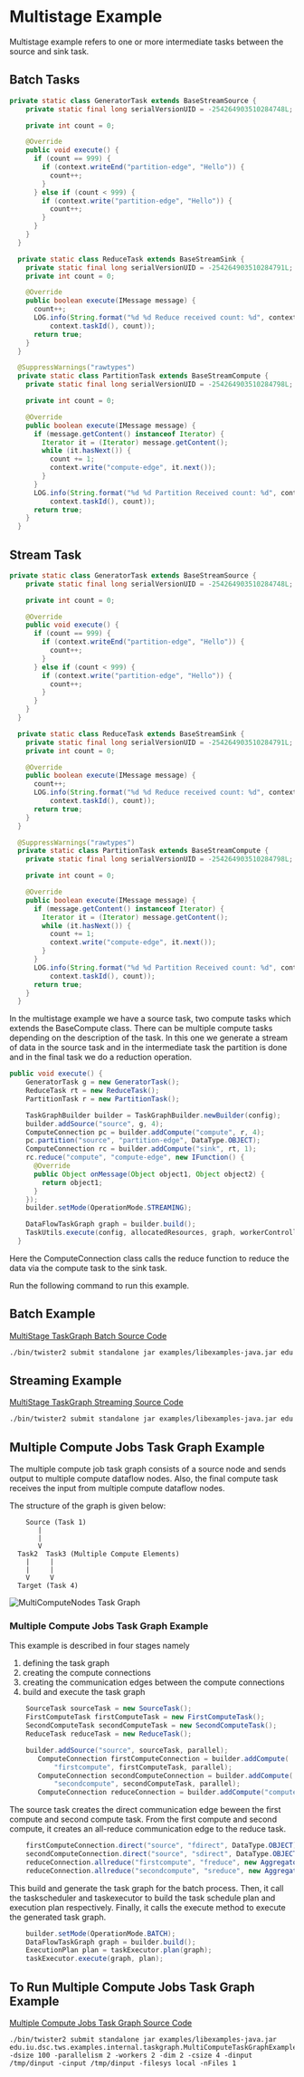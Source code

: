 # Multistage Example

Multistage example refers to one or more intermediate tasks between the source and sink 
task. 

## Batch Tasks

```java
private static class GeneratorTask extends BaseStreamSource {
    private static final long serialVersionUID = -254264903510284748L;

    private int count = 0;

    @Override
    public void execute() {
      if (count == 999) {
        if (context.writeEnd("partition-edge", "Hello")) {
          count++;
        }
      } else if (count < 999) {
        if (context.write("partition-edge", "Hello")) {
          count++;
        }
      }
    }
  }

  private static class ReduceTask extends BaseStreamSink {
    private static final long serialVersionUID = -254264903510284791L;
    private int count = 0;

    @Override
    public boolean execute(IMessage message) {
      count++;
      LOG.info(String.format("%d %d Reduce received count: %d", context.getWorkerId(),
          context.taskId(), count));
      return true;
    }
  }

  @SuppressWarnings("rawtypes")
  private static class PartitionTask extends BaseStreamCompute {
    private static final long serialVersionUID = -254264903510284798L;

    private int count = 0;

    @Override
    public boolean execute(IMessage message) {
      if (message.getContent() instanceof Iterator) {
        Iterator it = (Iterator) message.getContent();
        while (it.hasNext()) {
          count += 1;
          context.write("compute-edge", it.next());
        }
      }
      LOG.info(String.format("%d %d Partition Received count: %d", context.getWorkerId(),
          context.taskId(), count));
      return true;
    }
  }
```

## Stream Task  

```java
private static class GeneratorTask extends BaseStreamSource {
    private static final long serialVersionUID = -254264903510284748L;

    private int count = 0;

    @Override
    public void execute() {
      if (count == 999) {
        if (context.writeEnd("partition-edge", "Hello")) {
          count++;
        }
      } else if (count < 999) {
        if (context.write("partition-edge", "Hello")) {
          count++;
        }
      }
    }
  }

  private static class ReduceTask extends BaseStreamSink {
    private static final long serialVersionUID = -254264903510284791L;
    private int count = 0;

    @Override
    public boolean execute(IMessage message) {
      count++;
      LOG.info(String.format("%d %d Reduce received count: %d", context.getWorkerId(),
          context.taskId(), count));
      return true;
    }
  }

  @SuppressWarnings("rawtypes")
  private static class PartitionTask extends BaseStreamCompute {
    private static final long serialVersionUID = -254264903510284798L;

    private int count = 0;

    @Override
    public boolean execute(IMessage message) {
      if (message.getContent() instanceof Iterator) {
        Iterator it = (Iterator) message.getContent();
        while (it.hasNext()) {
          count += 1;
          context.write("compute-edge", it.next());
        }
      }
      LOG.info(String.format("%d %d Partition Received count: %d", context.getWorkerId(),
          context.taskId(), count));
      return true;
    }
  }

```

In the multistage example we have a source task, two compute tasks which extends the BaseCompute
class. There can be multiple compute tasks depending on the description of the task. In this one we
generate a stream of data in the source task and in the intermediate task the partition
is done and in the final task we do a reduction operation. 


```java 
public void execute() {
    GeneratorTask g = new GeneratorTask();
    ReduceTask rt = new ReduceTask();
    PartitionTask r = new PartitionTask();

    TaskGraphBuilder builder = TaskGraphBuilder.newBuilder(config);
    builder.addSource("source", g, 4);
    ComputeConnection pc = builder.addCompute("compute", r, 4);
    pc.partition("source", "partition-edge", DataType.OBJECT);
    ComputeConnection rc = builder.addCompute("sink", rt, 1);
    rc.reduce("compute", "compute-edge", new IFunction() {
      @Override
      public Object onMessage(Object object1, Object object2) {
        return object1;
      }
    });
    builder.setMode(OperationMode.STREAMING);

    DataFlowTaskGraph graph = builder.build();
    TaskUtils.execute(config, allocatedResources, graph, workerController);
  }
```

Here the ComputeConnection class calls the reduce function to reduce the data via the compute 
task to the sink task. 

Run the following command to run this example. 

## Batch Example

[MultiStage TaskGraph Batch Source Code](https://github.com/DSC-SPIDAL/twister2/blob/master/twister2/examples/src/java/edu/iu/dsc/tws/examples/task/batch/MultiStageGraph.java)

```bash
./bin/twister2 submit standalone jar examples/libexamples-java.jar edu.iu.dsc.tws.examples.task.batch.MultiStageGraph
```

## Streaming Example

[MultiStage TaskGraph Streaming Source Code](https://github.com/DSC-SPIDAL/twister2/blob/master/twister2/examples/src/java/edu/iu/dsc/tws/examples/task/streaming/MultiStageGraph.java)

```bash
./bin/twister2 submit standalone jar examples/libexamples-java.jar edu.iu.dsc.tws.examples.task.streaming.MultiStageGraph
```

## Multiple Compute Jobs Task Graph Example

The multiple compute job task graph consists of a source node and sends output to multiple compute 
dataflow nodes. Also, the final compute task receives the input from multiple compute dataflow nodes.

The structure of the graph is given below:

```text
    Source (Task 1)
       |
       |
       V
  Task2  Task3 (Multiple Compute Elements)
    |     |
    |     |
    V     V
  Target (Task 4)
```

  ![MultiComputeNodes Task Graph](assets/multicompute_taskgraph.png)
 
### Multiple Compute Jobs Task Graph Example

This example is described in four stages namely 
1. defining the task graph
2. creating the compute connections 
3. creating the communication edges between the compute connections 
4. build and execute the task graph

```java 
    SourceTask sourceTask = new SourceTask();
    FirstComputeTask firstComputeTask = new FirstComputeTask();
    SecondComputeTask secondComputeTask = new SecondComputeTask();
    ReduceTask reduceTask = new ReduceTask();
```

```java 
    builder.addSource("source", sourceTask, parallel);
       ComputeConnection firstComputeConnection = builder.addCompute(
           "firstcompute", firstComputeTask, parallel);
       ComputeConnection secondComputeConnection = builder.addCompute(
           "secondcompute", secondComputeTask, parallel);
       ComputeConnection reduceConnection = builder.addCompute("compute", reduceTask, parallel);
```

The source task creates the direct communication edge beween the first compute and second compute 
task. From the first compute and second compute, it creates an all-reduce communication edge to 
the reduce task.

```java 
    firstComputeConnection.direct("source", "fdirect", DataType.OBJECT);
    secondComputeConnection.direct("source", "sdirect", DataType.OBJECT);
    reduceConnection.allreduce("firstcompute", "freduce", new Aggregator(), DataType.OBJECT);
    reduceConnection.allreduce("secondcompute", "sreduce", new Aggregator(), DataType.OBJECT);
```

This build and generate the task graph for the batch process. Then, it call the taskscheduler and 
taskexecutor to build the task schedule plan and execution plan respectively. Finally, it calls
the execute method to execute the generated task graph. 
 
```java 
    builder.setMode(OperationMode.BATCH);
    DataFlowTaskGraph graph = builder.build();
    ExecutionPlan plan = taskExecutor.plan(graph);
    taskExecutor.execute(graph, plan);
```

## To Run Multiple Compute Jobs Task Graph Example

[Multiple Compute Jobs  Task Graph Source Code](https://github.com/DSC-SPIDAL/twister2/blob/master/twister2/examples/src/java/edu/iu/dsc/tws/examples/internal/taskgraph/MultiComputeTaskGraphExample.java)

```text
./bin/twister2 submit standalone jar examples/libexamples-java.jar edu.iu.dsc.tws.examples.internal.taskgraph.MultiComputeTaskGraphExample -dsize 100 -parallelism 2 -workers 2 -dim 2 -csize 4 -dinput /tmp/dinput -cinput /tmp/dinput -filesys local -nFiles 1
```